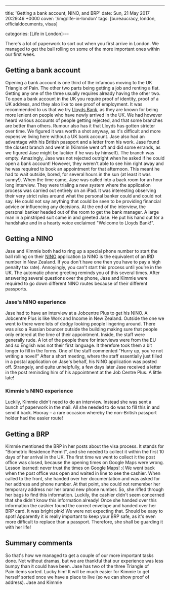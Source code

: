 ---
title: 'Getting a bank account, NINO, and BRP'
date: Sun, 21 May 2017 20:29:46 +0000
cover: '/img/life-in-london'
tags: [bureaucracy, london, officialdocuments, visas]

categories: [Life in London]---

There's a lot of paperwork to sort out when you first arrive in London. We managed to get the ball rolling on some of the more important ones within our first week.

Getting a bank account
----------------------

Opening a bank account is one third of the infamous moving to the UK Triangle of Pain. The other two parts being getting a job and renting a flat. Getting any one of the three usually requires already having the other two. To open a bank account in the UK you require proof of identity, proof of a UK address, and they also like to see proof of employment. It was recommended to us that we try [Lloyds Bank](https://www.lloydsbank.com/), as they are known for being more lenient on people who have newly arrived in the UK. We had however heard various accounts of people getting rejected, and that some branches are better than others. Rumour also has it that Lloyds has gotten stricter over time. We figured it was worth a shot anyway, as it's difficult and more expensive living here without a UK bank account. Jase also had an advantage with his British passport and a letter from his work. Jase found the closest branch and went in (Kimmie went off and did some errands, as we figured Jase might be luckier if he was by himself). The branch was empty. Amazingly, Jase was not rejected outright when he asked if he could open a bank account! However, they weren't able to see him right away and he was required to book an appointment for that afternoon. This meant he had to wait outside, bored, for several hours in the sun (at least it was sunny!). When the time came, Jase was called into a back room for an hour long interview. They were trialing a new system where the application process was carried out entirely on an iPad. It was interesting observing their very strict rules around what the personal banker could and could not say. He could not say anything that could be seen to be providing financial advice or influencing any decisions. At the end of the interview, the personal banker headed out of the room to get the bank manager. A large man in a pinstriped suit came in and greeted Jase. He put his hand out for a handshake and in a hearty voice exclaimed "Welcome to Lloyds Bank!".

Getting a NINO
--------------

Jase and Kimmie both had to ring up a special phone number to start the ball rolling on their [NINO](https://en.wikipedia.org/wiki/National_Insurance_number) application (a NINO is the equivalent of an IRD number in New Zealand. If you don't have one then you have to pay a high penalty tax rate). Annoyingly, you can't start this process until you're in the UK. The automatic phone greeting reminds you of this several times. After answering several questions over the phone, Jase and Kimmie were required to go down different NINO routes because of their different passports.

### Jase's NINO experience

Jase had to have an interview at a Jobcentre Plus to get his NINO. A Jobcentre Plus is like Work and Income in New Zealand. Outside the one we went to there were lots of dodgy looking people lingering around. There was also a Russian bouncer outside the building making sure that people only entered at the time of their appointment. Inside, the staff were generally rude. A lot of the people there for interviews were from the EU and so English was not their first language. It therefore took them a bit longer to fill in the forms. One of the staff commented "Hurry up, you're not writing a novel!" After a short meeting, where the staff essentially just filled in a postal application on Jase's behalf, his NINO application was posted off. Strangely, and quite unhelpfully, a few days later Jase received a letter in the post reminding him of his appointment at the Job Centre Plus. A little late!

### Kimmie's NINO experience

Luckily, Kimmie didn't need to do an interview. Instead she was sent a bunch of paperwork in the mail. All she needed to do was to fill this in and send it back. Hooray – a rare occasion whereby the non-British passport holder had the easier route!

Getting a BRP
-------------

Kimmie mentioned the BRP in her posts about the visa process. It stands for "Biometric Residence Permit", and she needed to collect it within the first 10 days of her arrival in the UK. The first time we went to collect it the post office was closed, because the opening times on Google Maps were wrong. Lesson learned: never trust the times on Google Maps! :( We went back when the post office was open and waited in line to see the cashier. When called to the front, she handed over her documentation and was asked for her address and phone number. At that point, she could not remember her temporary address nor her brand new phone number. So, she rifled through her bags to find this information. Luckily, the cashier didn't seem concerned that she didn't know this information already! Once she handed over this information the cashier found the correct envelope and handed over her BRP card. It was bright pink! We were not expecting that. Should be easy to spot! Apparently it is really important to keep your BRP safe, as it's even more difficult to replace than a passport. Therefore, she shall be guarding it with her life!

Summary comments
----------------

So that's how we managed to get a couple of our more important tasks done. Not without dramas, but we are thankful that our experience was less bumpy than it could have been. Jase has two of the three Triangle of Pain items sorted. Lucky him! It will be much easier for Kimmie to get herself sorted once we have a place to live (so we can show proof of address). Jase and Kimmie